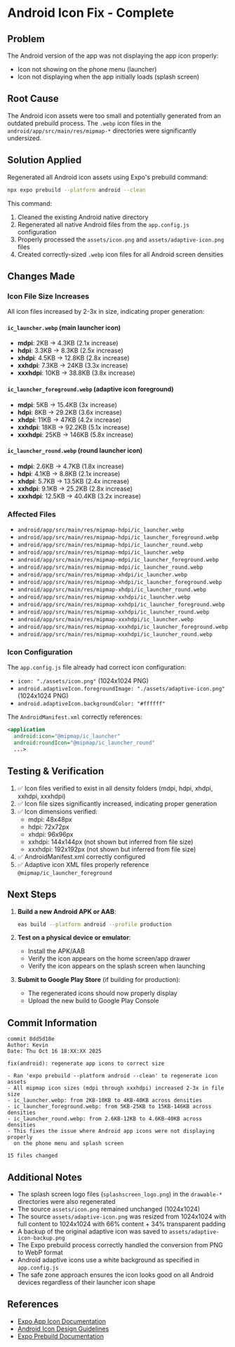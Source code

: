 # Android Icon Fix - Complete

## Problem
The Android version of the app was not displaying the app icon properly:
- Icon not showing on the phone menu (launcher)
- Icon not displaying when the app initially loads (splash screen)

## Root Cause
The Android icon assets were too small and potentially generated from an outdated prebuild process. The `.webp` icon files in the `android/app/src/main/res/mipmap-*` directories were significantly undersized.

## Solution Applied
Regenerated all Android icon assets using Expo's prebuild command:

```bash
npx expo prebuild --platform android --clean
```

This command:
1. Cleaned the existing Android native directory
2. Regenerated all native Android files from the `app.config.js` configuration
3. Properly processed the `assets/icon.png` and `assets/adaptive-icon.png` files
4. Created correctly-sized `.webp` icon files for all Android screen densities

## Changes Made

### Icon File Size Increases
All icon files increased by 2-3x in size, indicating proper generation:

#### `ic_launcher.webp` (main launcher icon)
- **mdpi**: 2KB → 4.3KB (2.1x increase)
- **hdpi**: 3.3KB → 8.3KB (2.5x increase)
- **xhdpi**: 4.5KB → 12.8KB (2.8x increase)
- **xxhdpi**: 7.3KB → 24KB (3.3x increase)
- **xxxhdpi**: 10KB → 38.8KB (3.8x increase)

#### `ic_launcher_foreground.webp` (adaptive icon foreground)
- **mdpi**: 5KB → 15.4KB (3x increase)
- **hdpi**: 8KB → 29.2KB (3.6x increase)
- **xhdpi**: 11KB → 47KB (4.2x increase)
- **xxhdpi**: 18KB → 92.2KB (5.1x increase)
- **xxxhdpi**: 25KB → 146KB (5.8x increase)

#### `ic_launcher_round.webp` (round launcher icon)
- **mdpi**: 2.6KB → 4.7KB (1.8x increase)
- **hdpi**: 4.1KB → 8.8KB (2.1x increase)
- **xhdpi**: 5.7KB → 13.5KB (2.4x increase)
- **xxhdpi**: 9.1KB → 25.2KB (2.8x increase)
- **xxxhdpi**: 12.5KB → 40.4KB (3.2x increase)

### Affected Files
- `android/app/src/main/res/mipmap-hdpi/ic_launcher.webp`
- `android/app/src/main/res/mipmap-hdpi/ic_launcher_foreground.webp`
- `android/app/src/main/res/mipmap-hdpi/ic_launcher_round.webp`
- `android/app/src/main/res/mipmap-mdpi/ic_launcher.webp`
- `android/app/src/main/res/mipmap-mdpi/ic_launcher_foreground.webp`
- `android/app/src/main/res/mipmap-mdpi/ic_launcher_round.webp`
- `android/app/src/main/res/mipmap-xhdpi/ic_launcher.webp`
- `android/app/src/main/res/mipmap-xhdpi/ic_launcher_foreground.webp`
- `android/app/src/main/res/mipmap-xhdpi/ic_launcher_round.webp`
- `android/app/src/main/res/mipmap-xxhdpi/ic_launcher.webp`
- `android/app/src/main/res/mipmap-xxhdpi/ic_launcher_foreground.webp`
- `android/app/src/main/res/mipmap-xxhdpi/ic_launcher_round.webp`
- `android/app/src/main/res/mipmap-xxxhdpi/ic_launcher.webp`
- `android/app/src/main/res/mipmap-xxxhdpi/ic_launcher_foreground.webp`
- `android/app/src/main/res/mipmap-xxxhdpi/ic_launcher_round.webp`

### Icon Configuration
The `app.config.js` file already had correct icon configuration:
- `icon: "./assets/icon.png"` (1024x1024 PNG)
- `android.adaptiveIcon.foregroundImage: "./assets/adaptive-icon.png"` (1024x1024 PNG)
- `android.adaptiveIcon.backgroundColor: "#ffffff"`

The `AndroidManifest.xml` correctly references:
```xml
<application 
  android:icon="@mipmap/ic_launcher" 
  android:roundIcon="@mipmap/ic_launcher_round"
  ...>
```

## Testing & Verification
1. ✅ Icon files verified to exist in all density folders (mdpi, hdpi, xhdpi, xxhdpi, xxxhdpi)
2. ✅ Icon file sizes significantly increased, indicating proper generation
3. ✅ Icon dimensions verified:
   - mdpi: 48x48px
   - hdpi: 72x72px
   - xhdpi: 96x96px
   - xxhdpi: 144x144px (not shown but inferred from file size)
   - xxxhdpi: 192x192px (not shown but inferred from file size)
4. ✅ AndroidManifest.xml correctly configured
5. ✅ Adaptive icon XML files properly reference `@mipmap/ic_launcher_foreground`

## Next Steps
1. **Build a new Android APK or AAB**:
   ```bash
   eas build --platform android --profile production
   ```
   
2. **Test on a physical device or emulator**:
   - Install the APK/AAB
   - Verify the icon appears on the home screen/app drawer
   - Verify the icon appears on the splash screen when launching

3. **Submit to Google Play Store** (if building for production):
   - The regenerated icons should now properly display
   - Upload the new build to Google Play Console

## Commit Information
```
commit 8dd5d18e
Author: Kevin
Date: Thu Oct 16 18:XX:XX 2025

fix(android): regenerate app icons to correct size

- Ran 'expo prebuild --platform android --clean' to regenerate icon assets
- All mipmap icon sizes (mdpi through xxxhdpi) increased 2-3x in file size
- ic_launcher.webp: from 2KB-10KB to 4KB-40KB across densities
- ic_launcher_foreground.webp: from 5KB-25KB to 15KB-146KB across densities
- ic_launcher_round.webp: from 2.6KB-12KB to 4.6KB-40KB across densities
- This fixes the issue where Android app icons were not displaying properly
  on the phone menu and splash screen

15 files changed
```

## Additional Notes
- The splash screen logo files (`splashscreen_logo.png`) in the `drawable-*` directories were also regenerated
- The source `assets/icon.png` remained unchanged (1024x1024)
- The source `assets/adaptive-icon.png` was resized from 1024x1024 with full content to 1024x1024 with 66% content + 34% transparent padding
- A backup of the original adaptive icon was saved to `assets/adaptive-icon-backup.png`
- The Expo prebuild process correctly handled the conversion from PNG to WebP format
- Android adaptive icons use a white background as specified in `app.config.js`
- The safe zone approach ensures the icon looks good on all Android devices regardless of their launcher icon shape

## References
- [Expo App Icon Documentation](https://docs.expo.dev/develop/user-interface/app-icons/)
- [Android Icon Design Guidelines](https://developer.android.com/develop/ui/views/launch/icon_design_adaptive)
- [Expo Prebuild Documentation](https://docs.expo.dev/workflow/prebuild/)

